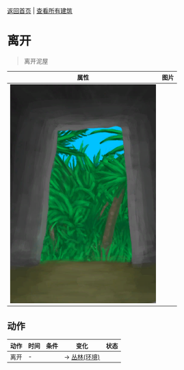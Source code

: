 [返回首页](index.md)   |  [查看所有建筑](building.md)
# 离开  
> 离开泥屋  
  
  属性  |   图片   
 ----  |  ----:   
   |  ![](Sprite/MudHutExit.png)   
  
## 动作  
动作  |  时间  |  条件  |  变化  |  状态  
----  |  ----  |  ----  |  ----  |  ----  
离开  |  -  |    |  → [丛林(环境)](Env_Jungle.md)<br>  |    
